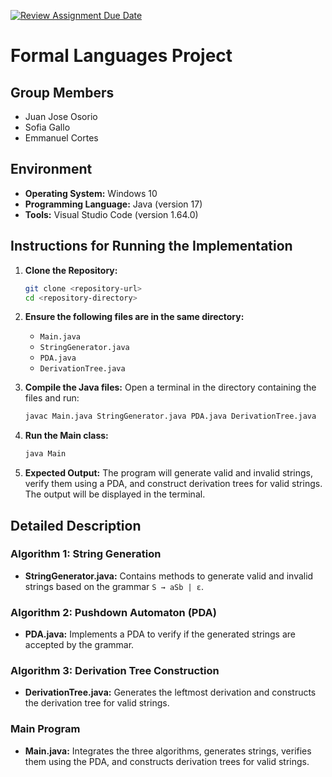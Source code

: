 [![Review Assignment Due Date](https://classroom.github.com/assets/deadline-readme-button-22041afd0340ce965d47ae6ef1cefeee28c7c493a6346c4f15d667ab976d596c.svg)](https://classroom.github.com/a/gjhNPQOm)
# Formal Languages Project

## Group Members
- Juan Jose Osorio
- Sofia Gallo
- Emmanuel Cortes

## Environment
- **Operating System:** Windows 10
- **Programming Language:** Java (version 17)
- **Tools:** Visual Studio Code (version 1.64.0)

## Instructions for Running the Implementation

1. **Clone the Repository:**
   ```sh
   git clone <repository-url>
   cd <repository-directory>

2. **Ensure the following files are in the same directory:**
   - `Main.java`
   - `StringGenerator.java`
   - `PDA.java`
   - `DerivationTree.java`

3. **Compile the Java files:**
   Open a terminal in the directory containing the files and run:
   ```sh
   javac Main.java StringGenerator.java PDA.java DerivationTree.java
   ```

4. **Run the Main class:**
   ```sh
   java Main
   ```

5. **Expected Output:**
   The program will generate valid and invalid strings, verify them using a PDA, and construct derivation trees for valid strings. The output will be displayed in the terminal.

## Detailed Description

### Algorithm 1: String Generation
- **StringGenerator.java:** Contains methods to generate valid and invalid strings based on the grammar `S → aSb | ε`.

### Algorithm 2: Pushdown Automaton (PDA)
- **PDA.java:** Implements a PDA to verify if the generated strings are accepted by the grammar.

### Algorithm 3: Derivation Tree Construction
- **DerivationTree.java:** Generates the leftmost derivation and constructs the derivation tree for valid strings.

### Main Program
- **Main.java:** Integrates the three algorithms, generates strings, verifies them using the PDA, and constructs derivation trees for valid strings.
